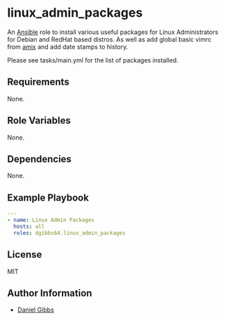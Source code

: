 # linux_admin_packages

An [Ansible](https://www.ansible.com) role to install various useful packages for Linux Administrators for Debian and RedHat based distros.
As well as add global basic vimrc from [amix](https://github.com/amix/vimrc) and add date stamps to history.

Please see tasks/main.yml for the list of packages installed.

## Requirements

None.

## Role Variables

None.

## Dependencies

None.

## Example Playbook

```yaml
---
- name: Linux Admin Packages
  hosts: all
  roles: dgibbs64.linux_admin_packages
```

## License

MIT

## Author Information

- [Daniel Gibbs](https://danielgibbs.co.uk)
